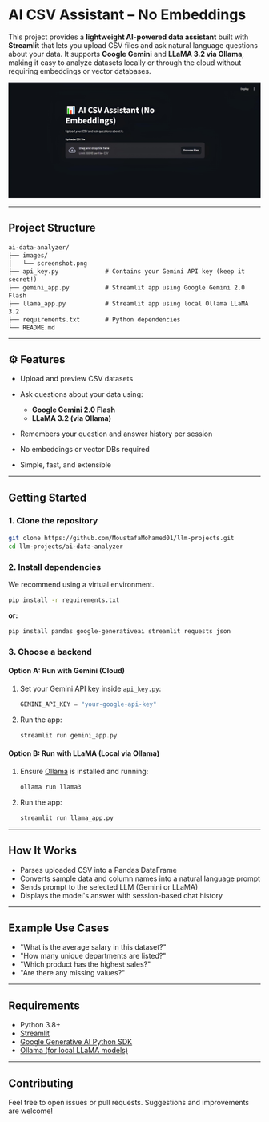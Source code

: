 # AI CSV Assistant – No Embeddings

This project provides a **lightweight AI-powered data assistant** built with **Streamlit** that lets you upload CSV files and ask natural language questions about your data. It supports **Google Gemini** and **LLaMA 3.2 via Ollama**, making it easy to analyze datasets locally or through the cloud without requiring embeddings or vector databases.

<p align="center">
  <img src="images/streamlit_app.jpg" alt="AI CSV Assistant Demo" width="700"/>
</p>

---

## Project Structure

```
ai-data-analyzer/
├── images/
│   └── screenshot.png
├── api_key.py             # Contains your Gemini API key (keep it secret!)
├── gemini_app.py          # Streamlit app using Google Gemini 2.0 Flash
├── llama_app.py           # Streamlit app using local Ollama LLaMA 3.2
├── requirements.txt       # Python dependencies
└── README.md
```

---

## ⚙️ Features

* Upload and preview CSV datasets
* Ask questions about your data using:

  * **Google Gemini 2.0 Flash**
  * **LLaMA 3.2 (via Ollama)**
* Remembers your question and answer history per session
* No embeddings or vector DBs required
* Simple, fast, and extensible

---

## Getting Started

### 1. Clone the repository

```bash
git clone https://github.com/MoustafaMohamed01/llm-projects.git
cd llm-projects/ai-data-analyzer
```

### 2. Install dependencies

We recommend using a virtual environment.

```bash
pip install -r requirements.txt
```
**or:**
```bash
pip install pandas google-generativeai streamlit requests json
```

### 3. Choose a backend

#### Option A: Run with Gemini (Cloud)

1. Set your Gemini API key inside `api_key.py`:

   ```python
   GEMINI_API_KEY = "your-google-api-key"
   ```

2. Run the app:

   ```bash
   streamlit run gemini_app.py
   ```

#### Option B: Run with LLaMA (Local via Ollama)

1. Ensure [Ollama](https://ollama.com/) is installed and running:

   ```bash
   ollama run llama3
   ```

2. Run the app:

   ```bash
   streamlit run llama_app.py
   ```

---

## How It Works

* Parses uploaded CSV into a Pandas DataFrame
* Converts sample data and column names into a natural language prompt
* Sends prompt to the selected LLM (Gemini or LLaMA)
* Displays the model's answer with session-based chat history

---

## Example Use Cases

* "What is the average salary in this dataset?"
* "How many unique departments are listed?"
* "Which product has the highest sales?"
* "Are there any missing values?"

---

## Requirements

* Python 3.8+
* [Streamlit](https://streamlit.io/)
* [Google Generative AI Python SDK](https://pypi.org/project/google-generativeai/)
* [Ollama (for local LLaMA models)](https://ollama.com/)

---

## Contributing

Feel free to open issues or pull requests. Suggestions and improvements are welcome!
